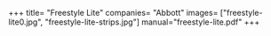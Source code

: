 +++
title= "Freestyle Lite"
companies= "Abbott"
images= ["freestyle-lite0.jpg", "freestyle-lite-strips.jpg"]
manual="freestyle-lite.pdf"
+++
